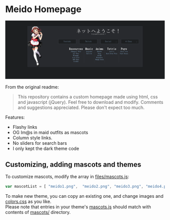 Meido Homepage
====

![alt tag](screenshots/preview.png "Homepage preview")

From the original readme:

> This repository contains a custom homepage made using html, css and javascript (jQuery). Feel free to download and modify. Comments and suggestions appreciated. Please don't expect too much.

Features:
* Flashy links
* OG Im@s in maid outfits as mascots
* Column style links.
* No sliders for search bars
* I only kept the dark theme code


Customizing, adding mascots and themes
----

To customize mascots, modify the array in [files/mascots.js](files/mascots.js):
```javascript
var mascotList = [ "meido1.png",  "meido2.png", "meido3.png", "meido4.png", "meido5.png", "meido6.png"];
```

To make new theme, you can copy an existing one, and change images and [colors.css](files/colors.css) as you like.  
Please note that entries in your theme's [mascots.js](files/mascots.js) should match with contents of [mascots/](files/images/mascots/) directory.
